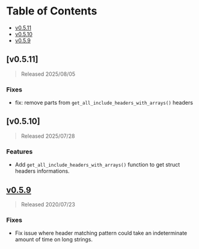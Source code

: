 # Table of Contents

- [v0.5.11](#v0511)
- [v0.5.10](#v0510)
- [v0.5.9](#v059)

## [v0.5.11]

> Released 2025/08/05

### Fixes
- fix: remove parts from `get_all_include_headers_with_arrays()` headers

## [v0.5.10]

> Released 2025/07/28

### Features
- Add `get_all_include_headers_with_arrays()` function to get struct headers informations.

## [v0.5.9]

> Released 2020/07/23

### Fixes

- Fix issue where header matching pattern could take an indeterminate amount
of time on long strings.

[v0.5.9]: https://github.com/Kong/lua-multipart/compare/v0.5.8..v0.5.9

